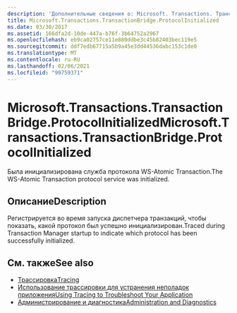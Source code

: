 ```yaml
---
description: 'Дополнительные сведения о: Microsoft. Transactions. Трансактионбридже. Протоколинитиализед'
title: Microsoft.Transactions.TransactionBridge.ProtocolInitialized
ms.date: 03/30/2017
ms.assetid: 166dfa2d-10de-447a-b76f-3b64752a2967
ms.openlocfilehash: eb9ca02757ce11e880ddbe3c45b82403bec119e5
ms.sourcegitcommit: ddf7edb67715a5b9a45e3dd44536dabc153c1de0
ms.translationtype: MT
ms.contentlocale: ru-RU
ms.lasthandoff: 02/06/2021
ms.locfileid: "99759371"
---
```

# <a name="microsofttransactionstransactionbridgeprotocolinitialized"></a><span data-ttu-id="1cbc1-103">Microsoft.Transactions.TransactionBridge.ProtocolInitialized</span><span class="sxs-lookup"><span data-stu-id="1cbc1-103">Microsoft.Transactions.TransactionBridge.ProtocolInitialized</span></span>

<span data-ttu-id="1cbc1-104">Была инициализирована служба протокола WS-Atomic Transaction.</span><span class="sxs-lookup"><span data-stu-id="1cbc1-104">The WS-Atomic Transaction protocol service was initialized.</span></span>  
  
## <a name="description"></a><span data-ttu-id="1cbc1-105">Описание</span><span class="sxs-lookup"><span data-stu-id="1cbc1-105">Description</span></span>  

 <span data-ttu-id="1cbc1-106">Регистрируется во время запуска диспетчера транзакций, чтобы показать, какой протокол был успешно инициализирован.</span><span class="sxs-lookup"><span data-stu-id="1cbc1-106">Traced during Transaction Manager startup to indicate which protocol has been successfully initialized.</span></span>  
  
## <a name="see-also"></a><span data-ttu-id="1cbc1-107">См. также</span><span class="sxs-lookup"><span data-stu-id="1cbc1-107">See also</span></span>

- [<span data-ttu-id="1cbc1-108">Трассировка</span><span class="sxs-lookup"><span data-stu-id="1cbc1-108">Tracing</span></span>](index.md)
- [<span data-ttu-id="1cbc1-109">Использование трассировки для устранения неполадок приложения</span><span class="sxs-lookup"><span data-stu-id="1cbc1-109">Using Tracing to Troubleshoot Your Application</span></span>](using-tracing-to-troubleshoot-your-application.md)
- [<span data-ttu-id="1cbc1-110">Администрирование и диагностика</span><span class="sxs-lookup"><span data-stu-id="1cbc1-110">Administration and Diagnostics</span></span>](../index.md)
